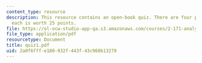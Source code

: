 ```yaml
---
content_type: resource
description: This resource contains an open-book quiz. There are four problems, and
  each is worth 25 points.
file: https://ol-ocw-studio-app-qa.s3.amazonaws.com/courses/2-171-analysis-and-design-of-digital-control-systems-fall-2006/2a0f6fffe180932f443f43c960b13279_quiz1.pdf
file_type: application/pdf
resourcetype: Document
title: quiz1.pdf
uid: 2a0f6fff-e180-932f-443f-43c960b13279
---
```

